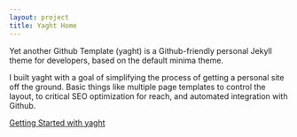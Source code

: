 ```yaml
---
layout: project
title: Yaght Home
---
```


Yet another Github Template (yaght) is a Github-friendly personal Jekyll theme for developers, based on the default minima theme.

I built yaght with a goal of simplifying the process of getting a personal site off the ground. Basic things like multiple page templates to control the layout, to critical SEO optimization for reach, and automated integration with Github.

[Getting Started with yaght](/yaght/general/getting-started-with-yaght)
